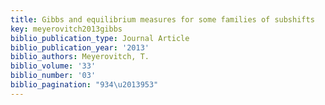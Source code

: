 ```yaml
---
title: Gibbs and equilibrium measures for some families of subshifts
key: meyerovitch2013gibbs
biblio_publication_type: Journal Article
biblio_publication_year: '2013'
biblio_authors: Meyerovitch, T.
biblio_volume: '33'
biblio_number: '03'
biblio_pagination: "934\u2013953"
---
```


